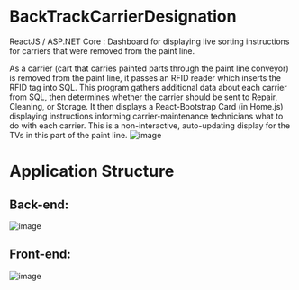 # BackTrackCarrierDesignation

  ReactJS / ASP.NET Core : Dashboard for displaying live sorting instructions for carriers that were removed from the paint line.
  
  As a carrier (cart that carries painted parts through the paint line conveyor) is removed from the paint line, it passes an RFID reader which inserts the RFID tag into SQL. 
  This program gathers additional data about each carrier from SQL, then determines whether the carrier should be sent to Repair, Cleaning, or Storage. 
  It then displays a React-Bootstrap Card (in Home.js) displaying instructions informing carrier-maintenance technicians what to do with each carrier.
  This is a non-interactive, auto-updating display for the TVs in this part of the paint line.
![image](https://user-images.githubusercontent.com/32852124/94823346-c00c1e80-03d1-11eb-8474-2ff683512d53.png)

# Application Structure
## Back-end:
![image](https://user-images.githubusercontent.com/32852124/94743601-a624fa00-0345-11eb-87c3-e854825b6fff.png)

## Front-end: 
![image](https://user-images.githubusercontent.com/32852124/94743847-0ae05480-0346-11eb-809a-5f3433977006.png)
